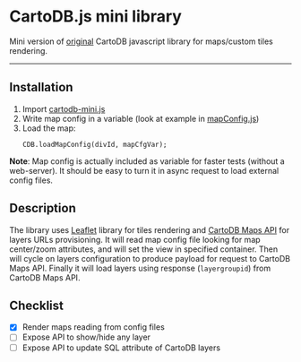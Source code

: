 CartoDB.js mini library
=======================

Mini version of [original](https://github.com/CartoDB/cartodb.js) CartoDB javascript library for maps/custom tiles rendering.

---

## Installation

1. Import [cartodb-mini.js](libs/cartodb-mini.js)
2. Write map config in a variable (look at example in [mapConfig.js](data/mapConfig.js))
3. Load the map:
    ```
    CDB.loadMapConfig(divId, mapCfgVar);
    ```

**Note**: Map config is actually included as variable for faster tests (without a web-server). It should be easy to turn it in async request to load external config files.

## Description

The library uses [Leaflet](http://leafletjs.com/) library for tiles rendering and [CartoDB Maps API](https://carto.com/docs/carto-engine/maps-api) for layers URLs provisioning.
It will read map config file looking for map center/zoom attributes, and will set the view in specified container. Then will cycle on layers configuration to produce payload for request to CartoDB Maps API. Finally it will load layers using response (`layergroupid`) from CartoDB Maps API.

## Checklist

- [x] Render maps reading from config files
- [ ] Expose API to show/hide any layer
- [ ] Expose API to update SQL attribute of CartoDB layers